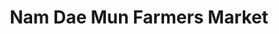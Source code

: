 ---
title: "Nam Dae Mun Farmers Market"
url: /smyrna/nam-dae-mun-farmers-market/
shop: supermarket
---